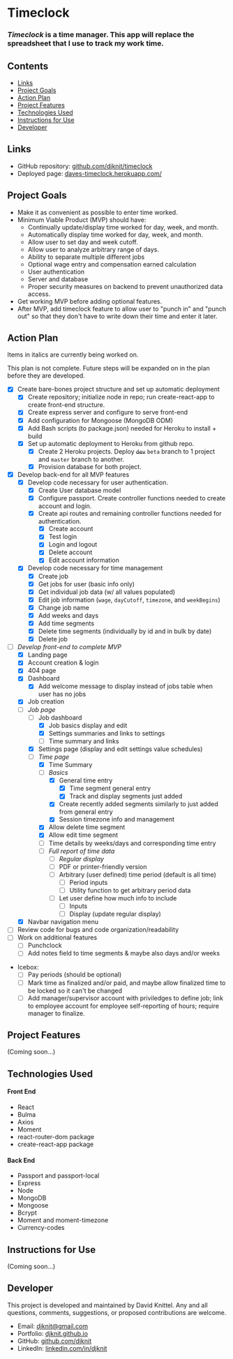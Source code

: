# Timeclock

### _Timeclock_ is a time manager. This app will replace the spreadsheet that I use to track my work time.

## Contents
* [Links](#links)
* [Project Goals](#project-goals)
* [Action Plan](#action-plan)
* [Project Features](#project-features)
* [Technologies Used](#technologies-used)
* [Instructions for Use](#instructions-for-use)
* [Developer](#developer)

## Links
* GitHub repository: [github.com/djknit/timeclock](https://github.com/djknit/timeclock)
* Deployed page: [daves-timeclock.herokuapp.com/](https://daves-timeclock.herokuapp.com/)

## Project Goals
* Make it as convenient as possible to enter time worked.
* Minimum Viable Product (MVP) should have:
  * Continually update/display time worked for day, week, and month.
  * Automatically display time worked for day, week, and month.
  * Allow user to set day and week cutoff.
  * Allow user to analyze arbitrary range of days.
  * Ability to separate multiple different jobs
  * Optional wage entry and compensation earned calculation
  * User authentication
  * Server and database
  * Proper security measures on backend to prevent unauthorized data access.
* Get working MVP before adding optional features.
* After MVP, add timeclock feature to allow user to "punch in" and "punch out" so that they don't have to write down their time and enter it later.

## Action Plan
Items in italics are currently being worked on.

This plan is not complete. Future steps will be expanded on in the plan before they are developed. 

* [x] Create bare-bones project structure and set up automatic deployment
  * [x] Create repository; initialize node in repo; run create-react-app to create front-end structure.
  * [x] Create express server and configure to serve front-end
  * [x] Add configuration for Mongoose (MongoDB ODM)
  * [x] Add Bash scripts (to package.json) needed for Heroku to install + build
  * [x] Set up automatic deployment to Heroku from github repo.
    * [x] Create 2 Heroku projects. Deploy ~~`dev`~~ `beta` branch to 1 project and `master` branch to another.
    * [x] Provision database for both project.
* [x] Develop back-end for all MVP features
  * [x] Develop code necessary for user authentication.
    * [x] Create User database model
    * [x] Configure passport. Create controller functions needed to create account and login.
    * [x] Create api routes and remaining controller functions needed for authentication.
      * [x] Create account
      * [x] Test login
      * [x] Login and logout
      * [x] Delete account
      * [x] Edit account information
  * [x] Develop code necessary for time management
    * [x] Create job
    * [x] Get jobs for user (basic info only)
    * [x] Get individual job data (w/ all values populated)
    * [x] Edit job information (`wage`, `dayCutoff`, `timezone`, and `weekBegins`)
    * [x] Change job name
    * [x] Add weeks and days
    * [x] Add time segments
    * [x] Delete time segments (individually by id and in bulk by date)
    * [x] Delete job
* [ ] _Develop front-end to complete MVP_
  * [x] Landing page
  * [x] Account creation & login
  * [x] 404 page
  * [x] Dashboard
    * [x] Add welcome message to display instead of jobs table when user has no jobs
  * [x] Job creation
  * [ ] _Job page_
    * [ ] Job dashboard
      * [x] Job basics display and edit
      * [x] Settings summaries and links to settings
      * [ ] Time summary and links
    * [x] Settings page (display and edit settings value schedules)
    * [ ] _Time page_
      * [x] Time Summary
      * [ ] _Basics_
        * [x] General time entry
          * [x] Time segment general entry
          * [x] Track and display segments just added
        * [x] Create recently added segments similarly to just added from general entry
        * [x] Session timezone info and management
      * [x] Allow delete time segment
      * [x] Allow edit time segment
      * [ ] Time details by weeks/days and corresponding time entry
      * [ ] _Full report of time data_
        * [ ] _Regular display_
        * [ ] PDF or printer-friendly version
        * [ ] Arbitrary (user defined) time period (default is all time)
          * [ ] Period inputs
          * [ ] Utility function to get arbitrary period data
        * [ ] Let user define how much info to include
          * [ ] Inputs
          * [ ] Display (update regular display)
  * [x] Navbar navigation menu
  
* [ ] Review code for bugs and code organization/readability
* [ ] Work on additional features
  * [ ] Punchclock
  * [ ] Add notes field to time segments & maybe also days and/or weeks
  
* Icebox:
  * [ ] Pay periods (should be optional)
  * [ ] Mark time as finalized and/or paid, and maybe allow finalized time to be locked so it can't be changed
  * [ ] Add manager/supervisor account with priviledges to define job; link to employee account for employee self-reporting of hours; require manager to finalize.

## Project Features
(Coming soon...)

## Technologies Used
#### Front End
* React
* Bulma
* Axios
* Moment
* react-router-dom package
* create-react-app package

#### Back End
* Passport and passport-local
* Express
* Node
* MongoDB
* Mongoose
* Bcrypt
* Moment and moment-timezone
* Currency-codes

## Instructions for Use
(Coming soon...)

## Developer
This project is developed and maintained by David Knittel. Any and all questions, comments, suggestions, or proposed contributions are welcome.
* Email: [djknit@gmail.com](mailto:djknit@gmail.com)
* Portfolio: [djknit.github.io](https://djknit.github.io/)
* GitHub: [github.com/djknit](https://github.com/djknit)
* LinkedIn: [linkedin.com/in/djknit](https://www.linkedin.com/in/djknit/)
